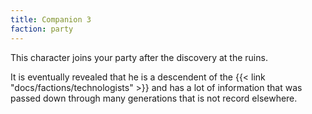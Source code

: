 ```yaml
---
title: Companion 3
faction: party
---
```


This character joins your party after the discovery at the ruins.

It is eventually revealed that he is a descendent of the {{< link "docs/factions/technologists" >}} and has a lot of information that was passed down through many generations that is not record elsewhere.
